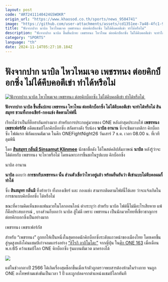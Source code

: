 ```yaml
---
layout: post
code: "ART2411140424G5WOKR"
origin_url: "https://www.khaosod.co.th/sports/news_9504741"
image: "https://github.com/user-attachments/assets/cd1351ee-7a48-4fc1-970e-cfc061b3e8f7"
title: "ฟังจากปาก นาบิล ไหวไหมเจอ เพชรทนง ต่อยคิกบ็อกซิ่ง ไม่ได้คีบคอตีเข่า ทำได้หรือไม่"
description: "ฟังจากปาก นาบิล ขึ้นชั้นปะทะ เพชรทนง ไหวไหม ต่อยคิกบ็อกซิ่ง ไม่ได้คีบคอตีเข่า จะทำได้หรือไม่ สินสมุทร ชวนทั้งกองเชียร์-กองแช่ง ติดตามไฟต์นี้"
category: "SPORTS"
language: "th"
date: 2024-11-14T05:27:10.184Z
---
```


# ฟังจากปาก นาบิล ไหวไหมเจอ เพชรทนง ต่อยคิกบ็อกซิ่ง ไม่ได้คีบคอตีเข่า ทำได้หรือไม่

[![ฟังจากปาก นาบิล ไหวไหมเจอ เพชรทนง ต่อยคิกบ็อกซิ่ง ไม่ได้คีบคอตีเข่า ทำได้หรือไม่ ](https://www.khaosod.co.th/wpapp/uploads/2024/11/PetchtanongNabil.jpg "ฟังจากปาก นาบิล ไหวไหมเจอ เพชรทนง ต่อยคิกบ็อกซิ่ง ไม่ได้คีบคอตีเข่า ทำได้หรือไม่ ")](https://www.khaosod.co.th/wpapp/uploads/2024/11/PetchtanongNabil.jpg)

**ฟังจากปาก นาบิล ขึ้นชั้นปะทะ เพชรทนง ไหวไหม ต่อยคิกบ็อกซิ่ง ไม่ได้คีบคอตีเข่า จะทำได้หรือไม่ สินสมุทร ชวนทั้งกองเชียร์-กองแช่ง ติดตามไฟต์นี้**

เรียกได้ว่าเป็นที่ฮือฮากันอย่างมาก สำหรับการประกบคู่มวยของ ONE หลังล่าสุดประกบให้ **เพชรทนง เพชรเฟอร์กัส** อดีตแชมป์โลกคิกบ็อกซิ่ง สกัดทางดัง รับน้อง **นาบิล อานาน** ซึ่งจะชิมลางกติกา คิกบ็อกซิ่ง ไฟต์แรก พิกัดแบนตัมเวต ในศึก ONEFightNight26 วันเสาร์ 7 ธ.ค. เวลา 08.00 น. ที่เวทีลุมพินี

โดย **[สินสมุทร กลิ่นมี Sinsamut Klinmee](https://www.facebook.com/profile.php?id=100095418367516&sk=reels_tab&__tn__=-])** นักชกชื่อดัง ได้โพสต์คลิปสัมภาษณ์ **นาบิล** หลังรู้ว่าจะได้ต่อยกับ เพชรทนง จะไหวหรือไม่ โดยเฉพาะการขึ้นชกในรูปแบบ คิกบ็อกซิ่ง

นาบิล อานาน

**นาบิล** ตอบว่า **การชกกับเพชรทนง นั้น ส่วนตัวเชื่อว่าไหวอยู่แล้ว พร้อมยืนยันว่า ตีเข่าแบบไม่คีบคอผมก็ทำได้**

ซึ่ง **สินสมุทร กลิ่นมี** ทิ้งท้ายว่า ทั้งกองเชียร์ และ กองแช่ง สามารถติดตามไฟต์นี้ได้เลย ว่าจะแจ้งเกิดในการชกแบบคิกบ็อกซิ่ง ได้หรือไม่

ขณะที่ความคิดเห็นของแฟนมวยในโลกออนไลน์ ต่างระบุว่า สำหรับ นาบิล ไฟต์นี้ไม่มีอะไรเสียหาย แพ้ก็คือประสบการณ์ , บางส่วนก็บอกว่า นาบิล สู้ไม่ดี เพราะ เพชรทนง เป็นนักมวยไทยที่เชี่ยวชาญการต่อยคิกบอกซิ่งเป็นอย่างมาก

เพชรทนง เพชรเฟอร์กัส

สำหรับ “เพชรทนง” ถูกยกให้เป็นหนึ่งในสุดยอดนักคิกบ็อกซิ่งระดับแถวหน้าของเมืองไทย โดยเคยขึ้นสู่จุดสูงหลังโค่นแชมป์เก่าจอมแกร่งอย่าง [“ฮิโรกิ อากิโมโตะ”](https://www.onefc.com/th/athletes/hiroki-akimoto/) จากญี่ปุ่น ใน[ศึก ONE 163](https://www.onefc.com/th/events/one163/) เมื่อเดือน พ.ย.65 คว้าแชมป์โลก ONE คิกบ็อกซิ่ง รุ่นแบนตัมเวต มาครองได้

[![](https://www.khaosod.co.th/wpapp/uploads/2024/11/466301067_592641423111170_863297087828037542_n-696x696.jpg)](https://www.khaosod.co.th/wpapp/uploads/2024/11/466301067_592641423111170_863297087828037542_n.jpg)

แต่ในช่วงกลางปี 2566 ได้เกิดเรื่องสุดช็อกขึ้นเมื่อเจ้าตัวถูกตรวจพบสารต้องห้ามในร่างกาย จนถูก ONE ลงโทษห้ามแข่งขันเป็นเวลา 1 ปี และถูกปลดจากตำแหน่งแชมป์โลกทันที


